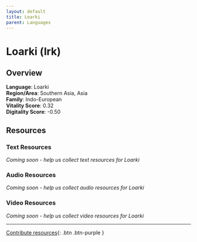 ```yaml
---
layout: default
title: Loarki
parent: Languages
---
```


# Loarki (lrk)

## Overview

**Language**: Loarki  
**Region/Area**: Southern Asia, Asia  
**Family**: Indo-European  
**Vitality Score**: 0.32  
**Digitality Score**: -0.50  

## Resources

### Text Resources
*Coming soon - help us collect text resources for Loarki*

### Audio Resources
*Coming soon - help us collect audio resources for Loarki*

### Video Resources
*Coming soon - help us collect video resources for Loarki*

---

[Contribute resources](https://fairtrain.github.io/){: .btn .btn-purple }
